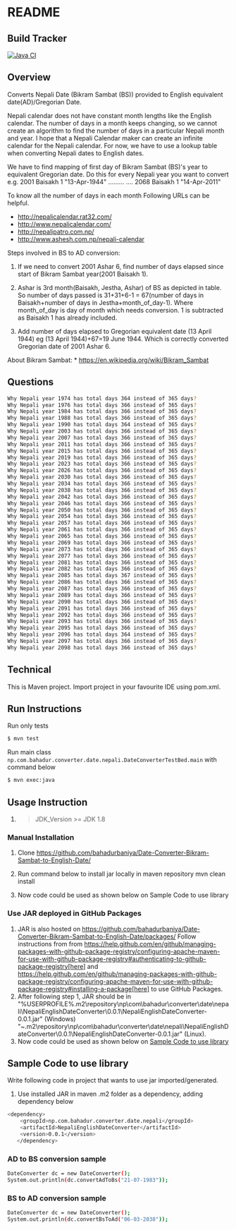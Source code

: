 # README

## Build Tracker
[![Java CI](https://github.com/bahadurbaniya/Date-Converter-Bikram-Sambat-to-English-Date/actions/workflows/maven.yml/badge.svg)](https://github.com/bahadurbaniya/Date-Converter-Bikram-Sambat-to-English-Date/actions/workflows/maven.yml)

## Overview
Converts Nepali Date (Bikram Sambat (BS)) provided to English equivalent date(AD)/Gregorian Date.

Nepali calendar does not have constant month lengths like the English calendar. The number of days in a month keeps changing, so we cannot create an algorithm to find the number of days in a particular Nepali month and year. I hope that a Nepali Calendar maker can create an infinite calendar for the Nepali calendar. For now, we have to use a lookup table when converting Nepali dates to English dates.

We have to find mapping of first day of Bikram Sambat (BS)'s year to equivalent Gregorian date. Do this for every Nepali year you want to convert e.g. 2001 Baisakh 1 "13-Apr-1944" ……… …. 2068 Baisakh 1 "14-Apr-2011"

To know all the number of days in each month Following URLs can be helpful.

- http://nepalicalendar.rat32.com/
- http://www.nepalicalendar.com/
- http://nepalipatro.com.np/
- http://www.ashesh.com.np/nepali-calendar

Steps involved in BS to AD conversion:
1. If we need to convert 2001 Ashar 6, find number of days elapsed since start of Bikram Sambat year(2001 Baisakh 1).

2. Ashar is 3rd month(Baisakh, Jestha, Ashar) of BS as depicted in table. So number of days passed is 31+31+6-1 = 67(number of days in Baisakh+number of days in Jestha+month_of_day-1). Where month_of_day is day of month which needs conversion. 1 is subtracted as Baisakh 1 has already included.

3. Add number of days elapsed to Gregorian equivalent date (13 April 1944) eg (13 April 1944)+67=19 June 1944. Which is correctly converted Gregorian date of 2001 Ashar 6.

About Bikram Sambat: * https://en.wikipedia.org/wiki/Bikram_Sambat

## Questions

```bash
Why Nepali year 1974 has total days 364 instead of 365 days?
Why Nepali year 1976 has total days 366 instead of 365 days?
Why Nepali year 1984 has total days 366 instead of 365 days?
Why Nepali year 1988 has total days 366 instead of 365 days?
Why Nepali year 1990 has total days 364 instead of 365 days?
Why Nepali year 2003 has total days 366 instead of 365 days?
Why Nepali year 2007 has total days 366 instead of 365 days?
Why Nepali year 2011 has total days 366 instead of 365 days?
Why Nepali year 2015 has total days 366 instead of 365 days?
Why Nepali year 2019 has total days 366 instead of 365 days?
Why Nepali year 2023 has total days 366 instead of 365 days?
Why Nepali year 2026 has total days 366 instead of 365 days?
Why Nepali year 2030 has total days 366 instead of 365 days?
Why Nepali year 2034 has total days 366 instead of 365 days?
Why Nepali year 2038 has total days 366 instead of 365 days?
Why Nepali year 2042 has total days 366 instead of 365 days?
Why Nepali year 2046 has total days 366 instead of 365 days?
Why Nepali year 2050 has total days 366 instead of 365 days?
Why Nepali year 2054 has total days 366 instead of 365 days?
Why Nepali year 2057 has total days 366 instead of 365 days?
Why Nepali year 2061 has total days 366 instead of 365 days?
Why Nepali year 2065 has total days 366 instead of 365 days?
Why Nepali year 2069 has total days 366 instead of 365 days?
Why Nepali year 2073 has total days 366 instead of 365 days?
Why Nepali year 2077 has total days 366 instead of 365 days?
Why Nepali year 2081 has total days 366 instead of 365 days?
Why Nepali year 2082 has total days 366 instead of 365 days?
Why Nepali year 2085 has total days 367 instead of 365 days?
Why Nepali year 2086 has total days 366 instead of 365 days?
Why Nepali year 2087 has total days 366 instead of 365 days?
Why Nepali year 2089 has total days 366 instead of 365 days?
Why Nepali year 2090 has total days 366 instead of 365 days?
Why Nepali year 2091 has total days 366 instead of 365 days?
Why Nepali year 2092 has total days 366 instead of 365 days?
Why Nepali year 2093 has total days 366 instead of 365 days?
Why Nepali year 2095 has total days 366 instead of 365 days?
Why Nepali year 2096 has total days 364 instead of 365 days?
Why Nepali year 2097 has total days 366 instead of 365 days?
Why Nepali year 2098 has total days 366 instead of 365 days?
```

## Technical

This is Maven project. Import project in your favourite IDE using pom.xml.

## Run Instructions

Run only tests
```bash
$ mvn test
```
Run main class ```np.com.bahadur.converter.date.nepali.DateConverterTestBed.main``` with command below
```bash
$ mvn exec:java
```

## Usage Instruction

1. > JDK_Version >= JDK 1.8

### Manual Installation

1. Clone https://github.com/bahadurbaniya/Date-Converter-Bikram-Sambat-to-English-Date/

2. Run command below to install jar locally in maven repository mvn clean install

3. Now code could be used as shown below on Sample Code to use library


### Use JAR deployed in GitHub Packages

1. JAR is also hosted on https://github.com/bahadurbaniya/Date-Converter-Bikram-Sambat-to-English-Date/packages/ Follow instructions from  from
https://help.github.com/en/github/managing-packages-with-github-package-registry/configuring-apache-maven-for-use-with-github-package-registry#authenticating-to-github-package-registry[here]
and https://help.github.com/en/github/managing-packages-with-github-package-registry/configuring-apache-maven-for-use-with-github-package-registry#installing-a-package[here]
to use GitHub Packages.
2. After following step 1, JAR should be in "%USERPROFILE%\.m2\repository\np\com\bahadur\converter\date\nepali\NepaliEnglishDateConverter\0.0.1\NepaliEnglishDateConverter-0.0.1.jar" (Windows) "~\.m2\repository\np\com\bahadur\converter\date\nepali\NepaliEnglishDateConverter\0.0.1\NepaliEnglishDateConverter-0.0.1.jar" (Linux).
3. Now code could be used as shown below on [Sample Code to use library](#sample-code-to-use-library)

## Sample Code to use library

Write following code in project that wants to use jar imported/generated.

1. Use installed JAR in maven .m2 folder as a dependency, adding dependency below

```bash
<dependency>
    <groupId>np.com.bahadur.converter.date.nepali</groupId>
    <artifactId>NepaliEnglishDateConverter</artifactId>
    <version>0.0.1</version>
   </dependency>
```

### AD to BS conversion sample
```bash
DateConverter dc = new DateConverter();
System.out.println(dc.convertAdToBs("21-07-1983"));
```


### BS to AD conversion sample

```bash
DateConverter dc = new DateConverter();
System.out.println(dc.convertBsToAd("06-03-2038"));
```
